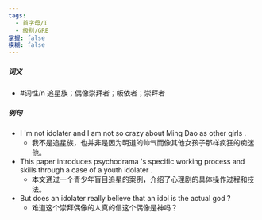 ```yaml
---
tags:
  - 首字母/I
  - 级别/GRE
掌握: false
模糊: false
---
```

##### 词义
- #词性/n  追星族；偶像崇拜者；皈依者；崇拜者
##### 例句
- I 'm not idolater and I am not so crazy about Ming Dao as other girls .
	- 我不是追星族，也并非是因为明道的帅气而像其他女孩子那样疯狂的痴迷他。
- This paper introduces psychodrama 's specific working process and skills through a case of a youth idolater .
	- 本文通过一个青少年盲目追星的案例，介绍了心理剧的具体操作过程和技法。
- But does an idolater really believe that an idol is the actual god ?
	- 难道这个崇拜偶像的人真的信这个偶像是神吗？
